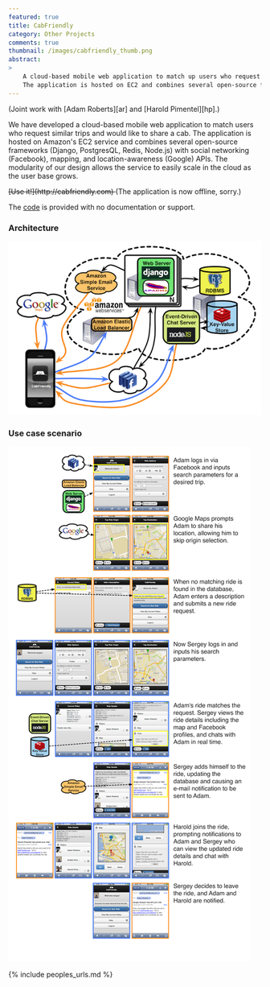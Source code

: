 ```yaml
---
featured: true
title: CabFriendly
category: Other Projects
comments: true
thumbnail: /images/cabfriendly_thumb.png
abstract:
>
    A cloud-based mobile web application to match up users who request similar trips and would like to share a cab.
    The application is hosted on EC2 and combines several open-source frameworks with social networking and location-awareness APIs.
---
```


(Joint work with [Adam Roberts][ar] and [Harold Pimentel][hp].)

We have developed a cloud-based mobile web application to match users who request similar trips and would like to share a cab.
The application is hosted on Amazon's EC2 service and combines several open-source frameworks (Django, PostgresQL, Redis, Node.js) with social networking (Facebook), mapping, and location-awareness (Google) APIs.
The modularity of our design allows the service to easily scale in the cloud as the user base grows.

<del markdown="1">
    [Use it!](http://cabfriendly.com)
</del>
(The application is now offline, sorry.)

The [code](https://github.com/sergeyk/cabfriendly) is provided with no documentation or support.

### Architecture

![Architecture of our application.](/images/cabfriendly/architecture.png)

### Use case scenario

![A use case scenario in screenshots of the app.](/images/cabfriendly/use_case.png)

{% include peoples_urls.md %}
